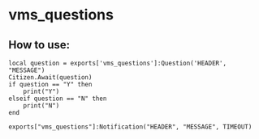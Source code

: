 # vms_questions

## How to use:
```
local question = exports['vms_questions']:Question('HEADER', "MESSAGE")
Citizen.Await(question)
if question == "Y" then
	print("Y")
elseif question == "N" then
	print("N")
end
```
```
exports["vms_questions"]:Notification("HEADER", "MESSAGE", TIMEOUT)
```
